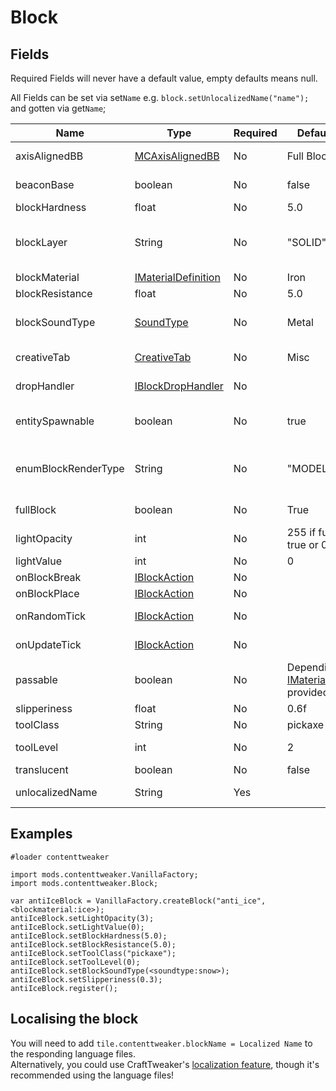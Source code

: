 # Block

## Fields

Required Fields will never have a default value, empty defaults means null.

All Fields can be set via set`Name` e.g. `block.setUnlocalizedName("name");` and gotten via get`Name`;

| Name                | Type                                                                                                  | Required | Default Value                                                                                                  | Notes                                                                                   |
| ------------------- | ----------------------------------------------------------------------------------------------------- | -------- | -------------------------------------------------------------------------------------------------------------- | --------------------------------------------------------------------------------------- |
| axisAlignedBB       | [MCAxisAlignedBB](/Mods/ContentTweaker/Vanilla/Types/Block/MCAxisAlignedBB/)                          | No       | Full Block                                                                                                     | Lets you set the block's bounding box                                                   |
| beaconBase          | boolean                                                                                               | No       | false                                                                                                          | Can this block be used as part of a beacon's base?                                      |
| blockHardness       | float                                                                                                 | No       | 5.0                                                                                                            | How long it takes to break                                                              |
| blockLayer          | String                                                                                                | No       | "SOLID"                                                                                                        | "SOLID", "CUTOUT_MIPPED", "CUTOUT", "TRANSLUCENT"                                       |
| blockMaterial       | [IMaterialDefinition](/Mods/ContentTweaker/Vanilla/Types/Block/IMaterialDefinition/)                  | No       | Iron                                                                                                           | The Block's base material                                                               |
| blockResistance     | float                                                                                                 | No       | 5.0                                                                                                            | Explosion resistance                                                                    |
| blockSoundType      | [SoundType](/Mods/ContentTweaker/Vanilla/Types/Sound/ISoundTypeDefinition/)                           | No       | Metal                                                                                                          | The Block's sound type (determines things like the breaking sound)                      |
| creativeTab         | [CreativeTab](/Mods/ContentTweaker/Vanilla/Creatable_Content/Creative_Tab/)                           | No       | Misc                                                                                                           | The Creative tab the item will appear in                                                |
| dropHandler         | [IBlockDropHandler](/Mods/ContentTweaker/Vanilla/Advanced_Functionality/Functions/IBlockDropHandler/) | No       |                                                                                                                | The Creative tab the item will appear in                                                |
| entitySpawnable     | boolean                                                                                               | No       | true                                                                                                           | Can be used to prevent any entities from spawning on this block                         |
| enumBlockRenderType | String                                                                                                | No       | "MODEL"                                                                                                        | "INVISIBLE", "LIQUID", "ENTITYBLOCK_ANIMATED", "MODEL" → Sets how the block is rendered |
| fullBlock           | boolean                                                                                               | No       | True                                                                                                           | Used for rendering and light calculations                                               |
| lightOpacity        | int                                                                                                   | No       | 255 if fullBlock is true or 0                                                                                  | Does Light pass through                                                                 |
| lightValue          | int                                                                                                   | No       | 0                                                                                                              | Light level of block, max 15                                                            |
| onBlockBreak        | [IBlockAction](/Mods/ContentTweaker/Vanilla/Advanced_Functionality/Functions/IBlockAction/)           | No       |                                                                                                                | Called when Block is broken.                                                            |
| onBlockPlace        | [IBlockAction](/Mods/ContentTweaker/Vanilla/Advanced_Functionality/Functions/IBlockAction/)           | No       |                                                                                                                | Called when Block is placed.                                                            |
| onRandomTick        | [IBlockAction](/Mods/ContentTweaker/Vanilla/Advanced_Functionality/Functions/IBlockAction/)           | No       |                                                                                                                | Called on a random tick event.                                                          |
| onUpdateTick        | [IBlockAction](/Mods/ContentTweaker/Vanilla/Advanced_Functionality/Functions/IBlockAction/)           | No       |                                                                                                                | Called when Block receives a block update.                                              |
| passable            | boolean                                                                                               | No       | Depending on the [IMaterialDefinition](/Mods/ContentTweaker/Vanilla/Types/Block/IMaterialDefinition/) provided | Can players pass through this block?                                                    |
| slipperiness        | float                                                                                                 | No       | 0.6f                                                                                                           | Ice blocks are 0.98f                                                                    |
| toolClass           | String                                                                                                | No       | pickaxe                                                                                                        | Tool required to Break Block                                                            |
| toolLevel           | int                                                                                                   | No       | 2                                                                                                              | Tool Level required to Break Block                                                      |
| translucent         | boolean                                                                                               | No       | false                                                                                                          | Is see through                                                                          |
| unlocalizedName     | String                                                                                                | Yes      |                                                                                                                | Name, should be all lowercase                                                           |

## Examples

    #loader contenttweaker
    
    import mods.contenttweaker.VanillaFactory;
    import mods.contenttweaker.Block;
    
    var antiIceBlock = VanillaFactory.createBlock("anti_ice", <blockmaterial:ice>);
    antiIceBlock.setLightOpacity(3);
    antiIceBlock.setLightValue(0);
    antiIceBlock.setBlockHardness(5.0);
    antiIceBlock.setBlockResistance(5.0);
    antiIceBlock.setToolClass("pickaxe");
    antiIceBlock.setToolLevel(0);
    antiIceBlock.setBlockSoundType(<soundtype:snow>);
    antiIceBlock.setSlipperiness(0.3);
    antiIceBlock.register();
    

## Localising the block

You will need to add `tile.contenttweaker.blockName = Localized Name` to the responding language files.  
Alternatively, you could use CraftTweaker's [localization feature](/Vanilla/Game/IGame/), though it's recommended using the language files!